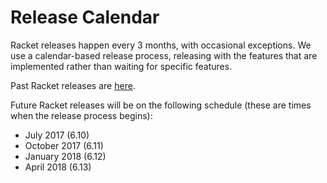 # Release Calendar

Racket releases happen every 3 months, with occasional exceptions. We use a calendar-based release process, releasing with the features that are implemented rather than waiting for specific features.

Past Racket releases are [here](http://download.racket-lang.org/all-versions.html).

Future Racket releases will be on the following schedule (these are times when the release process begins):

* July 2017 (6.10)
* October 2017 (6.11)
* January 2018 (6.12)
* April 2018 (6.13)